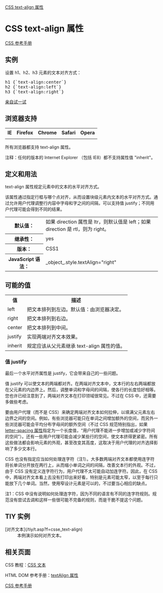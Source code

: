 [CSS text-align 属性](http://www.w3school.com.cn/cssref/pr_text_text-align.asp)

<div id="maincontent">

# CSS text-align 属性

<div class="backtoreference">

[CSS 参考手册](/cssref/index.asp "CSS 参考手册")

</div>

<div>

## 实例

设置 h1、h2、h3 元素的文本对齐方式：

<pre>h1 {`text-align:center`}
h2 {`text-align:left`}
h3 {`text-align:right`}
</pre>

[亲自试一试](/tiy/t.asp?f=csse_text-align)

</div>

<div>

## 浏览器支持

<table class="dataintable browsersupport">
  <tbody><tr>
      <th>IE</th>
      <th>Firefox</th>
      <th>Chrome</th>
      <th>Safari</th>
      <th>Opera</th>
  </tr>
  <tr>
      <td class="bsIE"></td>						
      <td class="bsFirefox"></td>
      <td class="bsChrome"></td>
      <td class="bsSafari"></td>				
      <td class="bsOpera"></td>				
  </tr>
</tbody></table>

所有浏览器都支持 text-align 属性。

<span>注释：</span>任何的版本的 Internet Explorer （包括 IE8）都不支持属性值 "inherit"。

</div>

<div>

## 定义和用法

text-align 属性规定元素中的文本的水平对齐方式。

该属性通过指定行框与哪个点对齐，从而设置块级元素内文本的水平对齐方式。通过允许用户代理调整行内容中字母和字之间的间隔，可以支持值 justify；不同用户代理可能会得到不同的结果。

<table class="dataintable">
  <tbody><tr>
    <th style="width:25%;">默认值：</th>
    <td style="width:75%;">如果 direction 属性是 ltr，则默认值是 left；如果 direction 是 rtl，则为 right。</td>
  </tr>
  <tr>
    <th>继承性：</th>
    <td>yes</td>
  </tr>
  <tr>
    <th>版本：</th>
    <td>CSS1</td>
  </tr>
  <tr>
    <th>JavaScript 语法：</th>
    <td>_object_.style.textAlign="right"</td>
  </tr>
</tbody></table>
</div>

<div>

## 可能的值

<table class="dataintable">
<tbody><tr>
<th>值</th>
<th>描述</th>
</tr>

<tr>
<td>left</td>
<td>把文本排列到左边。默认值：由浏览器决定。</td>
</tr>

<tr>
<td>right</td>
<td>把文本排列到右边。</td>
</tr>

<tr>
<td>center</td>
<td>把文本排列到中间。</td>
</tr>

<tr>
<td>justify</td>
<td>实现两端对齐文本效果。</td>
</tr>

<tr>
<td>inherit</td>
<td>规定应该从父元素继承 text-align 属性的值。</td>
</tr>
</tbody></table>

### 值 justify

最后一个水平对齐属性是 justify，它会带来自己的一些问题。

值 justify 可以使文本的两端都对齐。在两端对齐文本中，文本行的左右两端都放在父元素的内边界上。然后，调整单词和字母间的间隔，使各行的长度恰好相等。您也许已经注意到了，两端对齐文本在打印领域很常见。不过在 CSS 中，还需要多做些考虑。

要由用户代理（而不是 CSS）来确定两端对齐文本如何拉伸，以填满父元素左右边界之间的空间。例如，有些浏览器可能只在单词之间增加额外的空间，而另外一些浏览器可能会平均分布字母间的额外空间（不过 CSS 规范特别指出，如果 [letter-spacing 属性](pr_text_letter-spacing.asp "CSS letter-spacing 属性")指定为一个长度值，“用户代理不能进一步增加或减少字符间的空间”）。还有一些用户代理可能会减少某些行的空间，使文本挤得更紧密。所有这些做法都会影响元素的外观，甚至改变其高度，这取决于用户代理的对齐选择影响了多少文本行。

CSS 也没有指定应当如何处理连字符（注1）。大多数两端对齐文本都使用连字符将长单词分开放在两行上，从而缩小单词之间的间隔，改善文本行的外观。不过，由于 CSS 没有定义连字符行为，用户代理不太可能自动加连字符。因此，在 CSS 中，两端对齐文本看上去没有打印出来好看，特别是元素可能太窄，以至于每行只能放下几个单词。当然，使用窄设计元素是可以的，不过要当心相应的缺点。

<span>注1：</span>CSS 中没有说明如何处理连字符，因为不同的语言有不同的连字符规则。规范没有尝试去调和这样一些很可能不完备的规则，而是干脆不提这个问题。

</div>

<div class="example">

## TIY 实例

<dl>
<dt>[对齐文本](/tiy/t.asp?f=csse_text-align)</dt>
<dd>本例演示如何对齐文本。</dd>
</dl>
</div>

<div>

## 相关页面

CSS 教程：[CSS 文本](/css/css_text.asp "CSS 文本")

HTML DOM 参考手册：[textAlign 属性](/jsref/prop_style_textalign.asp "HTML DOM textAlign 属性")

</div>

<div class="backtoreference">

[CSS 参考手册](/cssref/index.asp "CSS 参考手册")

</div>

</div>